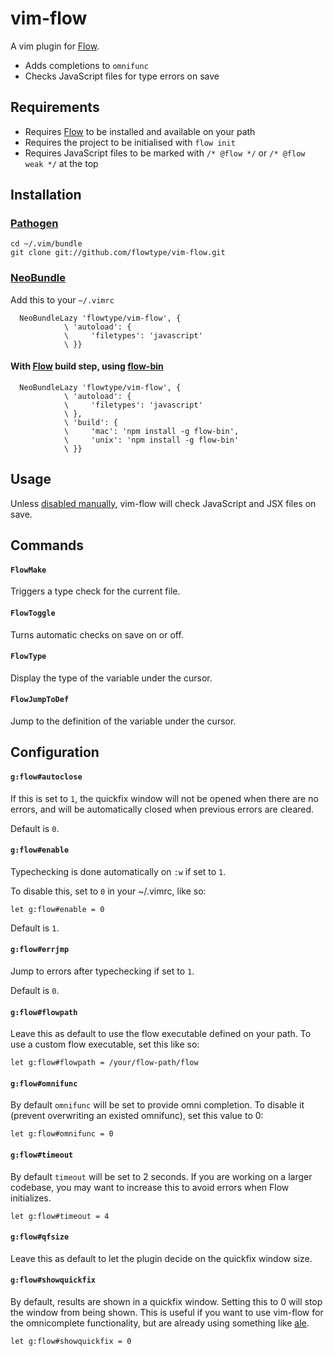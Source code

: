 # vim-flow

A vim plugin for [Flow][flow].

 - Adds completions to `omnifunc`
 - Checks JavaScript files for type errors on save

## Requirements

 - Requires [Flow][flow] to be installed and available on your path
 - Requires the project to be initialised with `flow init`
 - Requires JavaScript files to be marked with `/* @flow */` or `/* @flow weak */` at the top

## Installation

### [Pathogen][pathogen]

    cd ~/.vim/bundle
    git clone git://github.com/flowtype/vim-flow.git

### [NeoBundle][neobundle]

Add this to your `~/.vimrc`

```VimL
  NeoBundleLazy 'flowtype/vim-flow', {
            \ 'autoload': {
            \     'filetypes': 'javascript'
            \ }}
```

#### With [Flow][flow] build step, using [flow-bin][flowbin]

```VimL
  NeoBundleLazy 'flowtype/vim-flow', {
            \ 'autoload': {
            \     'filetypes': 'javascript'
            \ },
            \ 'build': {
            \     'mac': 'npm install -g flow-bin',
            \     'unix': 'npm install -g flow-bin'
            \ }}
```
## Usage

Unless [disabled manually][gflowenable], vim-flow will check JavaScript and JSX files on save.

## Commands

#### `FlowMake`

Triggers a type check for the current file.

#### `FlowToggle`

Turns automatic checks on save on or off.

#### `FlowType` 

Display the type of the variable under the cursor.

#### `FlowJumpToDef` 

Jump to the definition of the variable under the cursor.

## Configuration

#### `g:flow#autoclose`

If this is set to `1`, the quickfix window will not be opened when there are
no errors, and will be automatically closed when previous errors are cleared.

Default is `0`.

#### `g:flow#enable`

Typechecking is done automatically on `:w` if set to `1`.

To disable this, set to `0` in your ~/.vimrc, like so:

```VimL
let g:flow#enable = 0
```

Default is `1`.

#### `g:flow#errjmp`

Jump to errors after typechecking if set to `1`.

Default is `0`.

#### `g:flow#flowpath`

Leave this as default to use the flow executable defined on your path. To use
a custom flow executable, set this like so:

```VimL
let g:flow#flowpath = /your/flow-path/flow
```

#### `g:flow#omnifunc`

By default `omnifunc` will be set to provide omni completion. To disable it
(prevent overwriting an existed omnifunc), set this value to 0:

```VimL
let g:flow#omnifunc = 0
```

#### `g:flow#timeout`

By default `timeout` will be set to 2 seconds. If you are working on a larger
codebase, you may want to increase this to avoid errors when Flow initializes.

```VimL
let g:flow#timeout = 4
```

#### `g:flow#qfsize`

Leave this as default to let the plugin decide on the quickfix window size.

#### `g:flow#showquickfix`

By default, results are shown in a quickfix window. Setting this to 0 will
stop the window from being shown. This is useful if you want to use
vim-flow for the omnicomplete functionality, but are already using
something like [ale](https://github.com/w0rp/ale).

```VimL
let g:flow#showquickfix = 0
```

[gflowenable]: https://github.com/flowtype/vim-flow#gflowenable
[flow]: https://github.com/facebook/flow
[flowbin]: https://github.com/sindresorhus/flow-bin
[pathogen]: https://github.com/tpope/vim-pathogen
[neobundle]: https://github.com/Shougo/neobundle.vim

